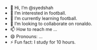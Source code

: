 - 👋 Hi, I’m @syedshah
- 👀 I’m interested in football.
- 🌱 I’m currently learning football.
- 💞️ I’m looking to collaborate on ronaldo.
- 📫 How to reach me ...
- 😄 Pronouns: ...
- ⚡ Fun fact: I study for 10 hours.

<!---
syedshah09090/syedshah09090 is a ✨ special ✨ repository because its `README.md` (this file) appears on your GitHub profile.
You can click the Preview link to take a look at your changes.
--->
